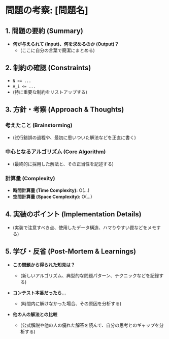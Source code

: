 # 問題の考察: [問題名]

## 1. 問題の要約 (Summary)

*   **何が与えられて (Input)、何を求めるのか (Output)？**
    *   (ここに自分の言葉で簡潔にまとめる)

## 2. 制約の確認 (Constraints)

*   `N <= ...`
*   `A_i <= ...`
*   (特に重要な制約をリストアップする)

## 3. 方針・考察 (Approach & Thoughts)

### 考えたこと (Brainstorming)

*   (試行錯誤の過程や、最初に思いついた解法などを正直に書く)

### 中心となるアルゴリズム (Core Algorithm)

*   (最終的に採用した解法と、その正当性を記述する)

### 計算量 (Complexity)

*   **時間計算量 (Time Complexity):** O(...)
*   **空間計算量 (Space Complexity):** O(...)

## 4. 実装のポイント (Implementation Details)

*   (実装で注意すべき点、使用したデータ構造、ハマりやすい罠などをメモする)

## 5. 学び・反省 (Post-Mortem & Learnings)

*   **この問題から得られた知見は？**
    *   (新しいアルゴリズム、典型的な問題パターン、テクニックなどを記録する)

*   **コンテスト本番だったら…**
    *   (時間内に解けなかった場合、その原因を分析する)

*   **他の人の解法との比較**
    *   (公式解説や他の人の優れた解答を読んで、自分の思考とのギャップを分析する) 